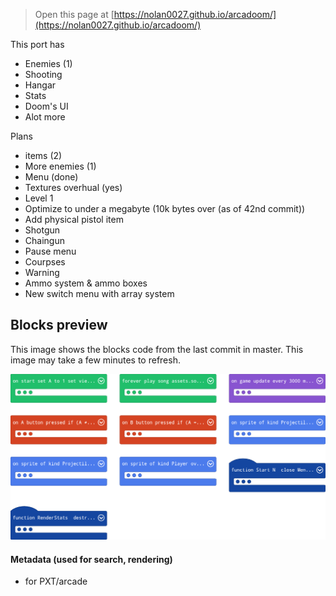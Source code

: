 > Open this page at [https://nolan0027.github.io/arcadoom/](https://nolan0027.github.io/arcadoom/)

This port has
- Enemies (1)
- Shooting
- Hangar
- Stats
- Doom's UI
- Alot more

Plans
- items (2)
- More enemies (1)
- Menu (done)
- Textures overhual (yes)
- Level 1
- Optimize to under a megabyte (10k bytes over (as of 42nd commit))
- Add physical pistol item
- Shotgun
- Chaingun
- Pause menu
- Courpses
- Warning
- Ammo system & ammo boxes
- New switch menu with array system

## Blocks preview

This image shows the blocks code from the last commit in master. 
This image may take a few minutes to refresh.

![A rendered view of the blocks](https://github.com/nolan0027/arcadoom/raw/master/.github/makecode/blocks.png)

#### Metadata (used for search, rendering)

* for PXT/arcade
<script src="https://makecode.com/gh-pages-embed.js"></script><script>makeCodeRender("{{ site.makecode.home_url }}", "{{ site.github.owner_name }}/{{ site.github.repository_name }}");</script>
